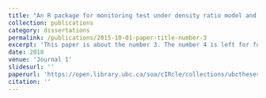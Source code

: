 ```yaml
---
title: "An R package for monitoring test under density ratio model and its applications"
collection: publications
category: dissertations
permalink: /publications/2015-10-01-paper-title-number-3
excerpt: 'This paper is about the number 3. The number 4 is left for future work.'
date: 2018
venue: 'Journal 1'
slidesurl: ''
paperurl: 'https://open.library.ubc.ca/soa/cIRcle/collections/ubctheses/24/items/1.0371169'
citation: ''
---
```

